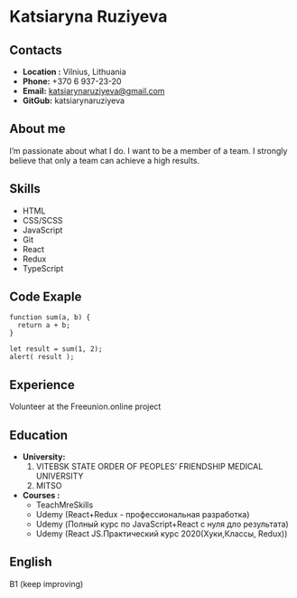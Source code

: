# **Katsiaryna Ruziyeva**


## **Contacts**

  * **Location :** Vilnius, Lithuania
  * **Phone:** +370 6 937-23-20
  * **Email:** katsiarynaruziyeva@gmail.com
  * **GitGub:** katsiarynaruziyeva

## About me

  I’m passionate about what I do. I want to be a member of a team. I strongly believe that only a team can achieve a high results.

## Skills

  * HTML
  * CSS/SCSS
  * JavaScript
  * Git
  * React
  * Redux
  * TypeScript

## Code Exaple
```
function sum(a, b) {
  return a + b;
}

let result = sum(1, 2);
alert( result );
```
## Experience

  Volunteer at the Freeunion.online project


## Education

  * **University:** 
      1. VITEBSK STATE ORDER OF PEOPLES’ FRIENDSHIP MEDICAL UNIVERSITY
      2. MITSO
  * **Courses :**
      * TeachMreSkills
      * Udemy (React+Redux - профессиональная разработка)
      * Udemy (Полный курс по JavaScript+React с нуля дло результата)
      * Udemy (React JS.Практический курс 2020(Хуки,Классы, Redux))

## English

B1 (keep improving)